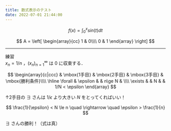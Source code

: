 ```yaml
---
title: 数式表示のテスト
date: 2022-07-01 21:44:00
---
```


$$
f(x) = \int_{0}^{x} sin(t) dt
$$

$$
A = 
\left[
    \begin{array}{cc}
        1 & 0\\\\
        0 & 1
    \end{array}
\right]
$$

---

練習  
$x_n = 1/n$ ，$(x_n)_{n=1}^{\infty}$ は $0$ に収束する．

$$
\begin{array}{c|ccc}
	& \mbox{1手目} & \mbox{2手目} & \mbox{3手目} & \mbox{勝利条件}\\\\
	\hline
	\forall & \epsilon & & n\ge N & \\\\
	\exists & & N & & 1/N < \epsilon
\end{array}
$$

↑2手目の $\exists$ さんは $1/\epsilon$ より大きい $N$ をとってくればいい！  

$$
\frac{1}{\epsilon} < N \le n \quad \rightarrow \quad \epsilon > \frac{1}{n}
$$

$\exists$ さんの勝利！（式は真）

